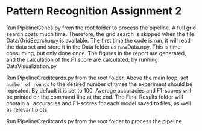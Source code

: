 # Pattern Recognition Assignment 2

Run PipelineGenes.py from the root folder to process the pipeline. A full grid search costs much time. Therefore, the grid search is skipped when the file Data/GridSearch.npy is available. The first time the code is run, it will read the data set and store it in the Data folder as rawData.npy. This is time consuming, but only done once. The figures in the report are generated, and the calculation of the F1 score are calculated, by running DataVisualization.py

Run PipelineCreditcards.py from the root folder. Above the main loop, set `number_of_rounds` to the desired number of times the experiment should be repeated. By default it is set to 100. Average accuracies and F1-scores will be printed on the command line at the end. The Final Results folder will contain all accuracies and F1-scores for each model saved to files, as well as relevant plots.

Run PipelineCreditcards.py from the root folder to process the pipeline